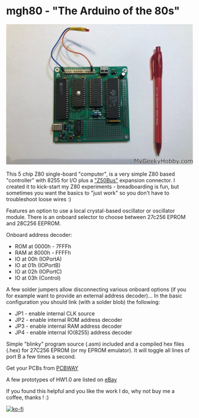 # mgh80 - "The Arduino of the 80s"

![picture of v1.0](https://github.com/Kris-Sekula/mgh80/blob/main/MGH80_v1.0_front.jpg)

This 5 chip Z80 single-board "computer", is a very simple Z80 based "controller" with 8255 for I/O plus a ["Z50Bus"](http://linc.no/products/z50bus/) expansion connector. I created it to kick-start my Z80 experiments - breadboarding is fun, but sometimes you want the basics to "just work" so you don't have to troubleshoot loose wires :) 

Features an option to use a local crystal-based oscillator or oscillator module. There is an onboard selector to choose between 27c256 EPROM and 28C256 EEPROM.

Onboard address decoder:
* ROM at 0000h - 7FFFh
* RAM at 8000h - FFFFh
* IO at 00h (IOPortA)
* IO at 01h (IOPortB)
* IO at 02h (IOPortC)
* IO at 03h (Control)

A few solder jumpers allow disconnecting various onboard options (if you for example want to provide an external address decoder)... In the basic configuration you should link (with a solder blob) the following:
* JP1 - enable internal CLK source
* JP2 - enable internal ROM address decoder
* JP3 - enable internal RAM address decoder
* JP4 - enable internal IO(8255) address decoder

Simple "blinky" program source (.asm) included and a compiled hex files (.hex) for 27C256 EPROM (or my EPROM emulator). It will toggle all lines of port B a few times a second.

Get your PCBs from [PCBWAY](https://www.pcbway.com/project/shareproject/mgh80___the_Arduino_of_the_80s__simple_z80_based__microcontroller____sbc_.html)

A few prototypes of HW1.0 are listed on [eBay](https://www.ebay.com/sch/avr4sale/m.html?_nkw=&_armrs=1&_ipg=&_from=)

If you found this helpful and you like the work I do, why not buy me a coffee, thanks ! :)

[![ko-fi](https://www.ko-fi.com/img/githubbutton_sm.svg)](https://ko-fi.com/R6R52KGCD)
